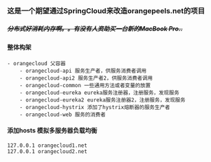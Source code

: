 ### 这是一个期望通过SpringCloud来改造orangepeels.net的项目
##### <s>分布式好消耗内存啊。。有没有人资助买一台新的MacBook Pro..</s>
#### 整体构架
```
- orangecloud 父容器
    - orangecloud-api 服务生产者，供服务消费者调用
    - orangecloud-api2 服务生产者2，供服务消费者调用
    - orangecloud-common 一些通用方法或者变量的放置
    - orangecloud-eureka eureka服务注册器，注册服务，发现服务
    - orangecloud-eureka2 eureka服务注册器2，注册服务，发现服务
    - orangecloud-hystrix 添加了hystrix熔断器的服务生产者
    - orangecloud-web 服务的消费者
```
#### 添加hosts 模拟多服务器负载均衡
```
127.0.0.1 orangecloud1.net
127.0.0.1 orangecloud2.net
```